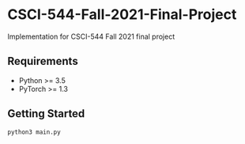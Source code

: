 # CSCI-544-Fall-2021-Final-Project
 
Implementation for CSCI-544 Fall 2021 final project

## Requirements
- Python >= 3.5
- PyTorch >= 1.3

## Getting Started
```
python3 main.py
```
